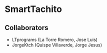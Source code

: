 # SmartTachito

## Collaborators
- LTprograms (La Torre Romero, Jose Luis)
- JorgeKtch (Quispe Villaverde, Jorge Jesus)
